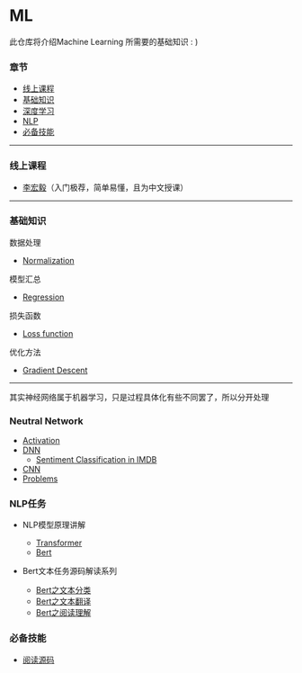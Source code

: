 # ML
此仓库将介绍Machine Learning 所需要的基础知识 : )

### 章节
- [线上课程](#courses)
- [基础知识](#basic)
- [深度学习](#deep)
- [NLP](#nlp)
- [必备技能](#skills)
****
### <div id='courses'>线上课程</div>

- [李宏毅](https://www.youtube.com/watch?v=CXgbekl66jc&list=PLJV_el3uVTsPy9oCRY30oBPNLCo89yu49&index=1)（入门极荐，简单易懂，且为中文授课）

****
### <div id='basic'>基础知识</div>
<!-- **** -->
数据处理
* [Normalization](data_process/normalization.md)

模型汇总
* [Regression](models/Regression/04_training_linear_models.ipynb)

损失函数
* [Loss function](loss/loss_.md)

优化方法
* [Gradient Descent](optimization/GD.md)
****
其实神经网络属于机器学习，只是过程具体化有些不同罢了，所以分开处理

### <div id='deep'>Neutral Network</div>
- [Activation](NN/activation.md)
- [DNN](NN/DNN/dnn.md)
    - [Sentiment Classification in IMDB](NN/DNN/IMDB.md)
- [CNN](NN/CNN/cnn.md)
- [Problems](NN/problems.md)

### <div id='nlp'>NLP任务</div>

- NLP模型原理讲解
    - [Transformer](nlp/models/transformer.md)
    - [Bert](nlp/models/bert.md)

- Bert文本任务源码解读系列
     - [Bert之文本分类](nlp/tasks/text.md)
     - [Bert之文本翻译](nlp/tasks/translate.md)
     - [Bert之阅读理解](nlp/tasks/understand.md)

### <div id='skills'>必备技能</div>

- [阅读源码](nlp/source_code.md)